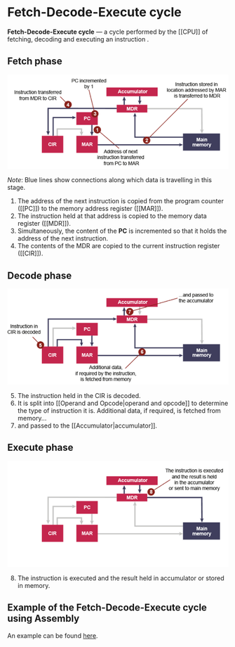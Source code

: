 # Fetch-Decode-Execute cycle
**Fetch-Decode-Execute cycle** — a cycle performed by the [[CPU]] of fetching,
decoding and executing an instruction .

## Fetch phase

![Fde](../Attachments/fde1.png) 

*Note*: Blue lines show connections along which data is travelling in this
stage.

1. The address of the next instruction is copied from the program counter
   ([[PC]]) to the memory address register ([[MAR]]).
2. The instruction held at that address is copied to the memory data register
   ([[MDR]]).
3. Simultaneously, the content of the **PC** is incremented so that it holds the
   address of the next instruction.
4. The contents of the MDR are copied to the current instruction register
   ([[CIR]]).

## Decode phase

![fDe](../Attachments/fde2.png) 

5. The instruction held in the CIR is decoded.
6. It is split into [[Operand and Opcode|operand and opcode]] to determine the
   type of instruction it is. Additional data, if required, is fetched from
   memory…
7. and passed to the [[Accumulator|accumulator]].

## Execute phase

![fdE](../Attachments/fde3.png) 

8. The instruction is executed and the result held in accumulator or stored in
   memory.

## Example of the Fetch-Decode-Execute cycle using Assembly
An example can be found [here](https://dld.instructure.com/courses/2903/pages/notes-fetch-decode-execute-cycle?module_item_id=56283).
